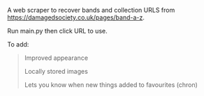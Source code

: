 A web scraper to recover bands and collection URLS from https://damagedsociety.co.uk/pages/band-a-z.

Run main.py then click URL to use.

To add:
> Improved appearance
> 
> Locally stored images
> 
> Lets you know when new things added to favourites (chron)
